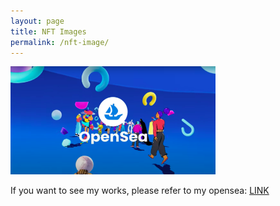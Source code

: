```yaml
---
layout: page
title: NFT Images
permalink: /nft-image/
---
```


<img src="/assets/img/opensea.png" width="65%" height="65%"
     alt="Markdown Monster icon"
     style="float: center;"/>

If you want to see my works, please refer to my opensea: [LINK](https://opensea.io/yubbsieducie)
